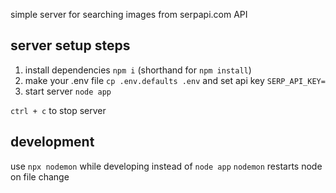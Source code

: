 
simple server for searching images from serpapi.com API

## server setup steps
1. install dependencies `npm i` (shorthand for `npm install`)
2. make your .env file `cp .env.defaults .env` and set api key `SERP_API_KEY=`
3. start server `node app`

`ctrl + c` to stop server

## development
use `npx nodemon` while developing instead of `node app`
`nodemon` restarts node on file change